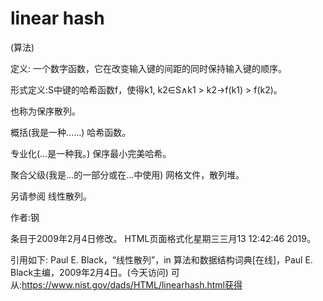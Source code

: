 # linear hash


(算法)



定义:
一个数字函数，它在改变输入键的间距的同时保持输入键的顺序。



形式定义:S中键的哈希函数f，使得k1, k2∈S∧k1 > k2→f(k1) > f(k2)。



也称为保序散列。



概括(我是一种……)
哈希函数。



专业化(…是一种我。)
保序最小完美哈希。



聚合父级(我是…的一部分或在…中使用)
网格文件，散列堆。



另请参阅
线性散列。


作者:钢







条目于2009年2月4日修改。
HTML页面格式化星期三三月13 12:42:46 2019。



引用如下:
Paul E. Black，“线性散列”，in
算法和数据结构词典[在线]，Paul E. Black主编，2009年2月4日。(今天访问)
可从:https://www.nist.gov/dads/HTML/linearhash.html获得